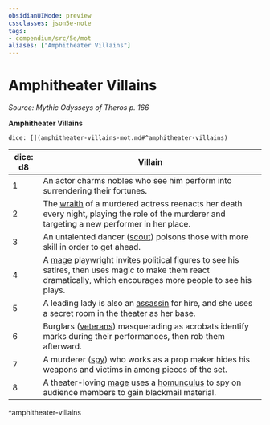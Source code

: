 ```yaml
---
obsidianUIMode: preview
cssclasses: json5e-note
tags:
- compendium/src/5e/mot
aliases: ["Amphitheater Villains"]
---
```

# Amphitheater Villains
*Source: Mythic Odysseys of Theros p. 166* 

**Amphitheater Villains**

`dice: [](amphitheater-villains-mot.md#^amphitheater-villains)`

| dice: d8 | Villain |
|----------|---------|
| 1 | An actor charms nobles who see him perform into surrendering their fortunes. |
| 2 | The [wraith](/2-Mechanics/CLI/bestiary/undead/wraith.md) of a murdered actress reenacts her death every night, playing the role of the murderer and targeting a new performer in her place. |
| 3 | An untalented dancer ([scout](/2-Mechanics/CLI/bestiary/humanoid/scout.md)) poisons those with more skill in order to get ahead. |
| 4 | A [mage](/2-Mechanics/CLI/bestiary/humanoid/mage.md) playwright invites political figures to see his satires, then uses magic to make them react dramatically, which encourages more people to see his plays. |
| 5 | A leading lady is also an [assassin](/2-Mechanics/CLI/bestiary/humanoid/assassin.md) for hire, and she uses a secret room in the theater as her base. |
| 6 | Burglars ([veterans](/2-Mechanics/CLI/bestiary/humanoid/veteran.md)) masquerading as acrobats identify marks during their performances, then rob them afterward. |
| 7 | A murderer ([spy](/2-Mechanics/CLI/bestiary/humanoid/spy.md)) who works as a prop maker hides his weapons and victims in among pieces of the set. |
| 8 | A theater-loving [mage](/2-Mechanics/CLI/bestiary/humanoid/mage.md) uses a [homunculus](/2-Mechanics/CLI/bestiary/construct/homunculus.md) to spy on audience members to gain blackmail material. |
^amphitheater-villains